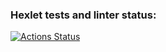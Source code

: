 ### Hexlet tests and linter status:
[![Actions Status](https://github.com/tiltovskee/frontend-project-12/actions/workflows/hexlet-check.yml/badge.svg)](https://github.com/tiltovskee/frontend-project-12/actions)